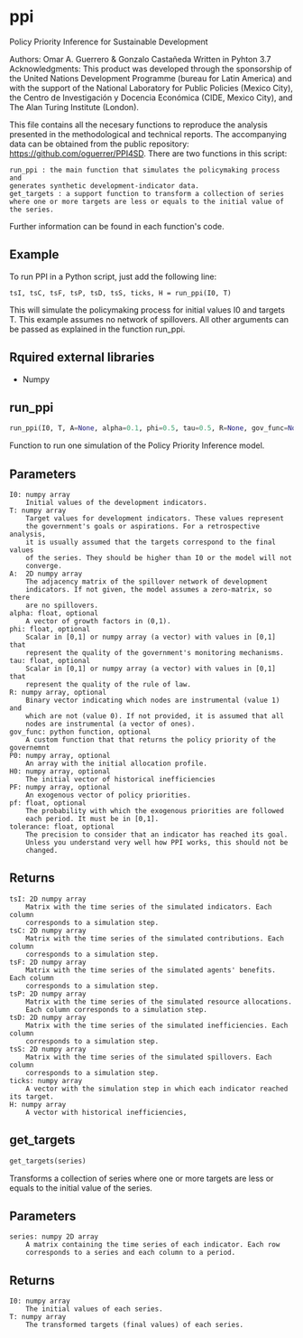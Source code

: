 # ppi
Policy Priority Inference for Sustainable Development

Authors: Omar A. Guerrero & Gonzalo Castañeda
Written in Pyhton 3.7
Acknowledgments: This product was developed through the sponsorship of the
    United Nations Development Programme (bureau for Latin America)
    and with the support of the National Laboratory for Public Policies (Mexico City),
    the Centro de Investigación y Docencia Económica (CIDE, Mexico City),
    and The Alan Turing Institute (London).

This file contains all the necesary functions to reproduce the analysis presented
in the methodological and technical reports. The accompanying data can be
obtained from the public repository: https://github.com/oguerrer/PPI4SD.
There are two functions in this script:

    run_ppi : the main function that simulates the policymaking process and
    generates synthetic development-indicator data.
    get_targets : a support function to transform a collection of series
    where one or more targets are less or equals to the initial value of the series.

Further information can be found in each function's code.


Example
-------
To run PPI in a Python script, just add the following line:

    tsI, tsC, tsF, tsP, tsD, tsS, ticks, H = run_ppi(I0, T)

This will simulate the policymaking process for initial values I0 and targets T.
This example assumes no network of spillovers. All other arguments can be
passed as explained in the function run_ppi.


Rquired external libraries
--------------------------
- Numpy



## run_ppi
```python
run_ppi(I0, T, A=None, alpha=0.1, phi=0.5, tau=0.5, R=None, gov_func=None, P0=None, H0=None, PF=None, pf=1, tolerance=0.001)
```
Function to run one simulation of the Policy Priority Inference model.

Parameters
----------
    I0: numpy array
        Initial values of the development indicators.
    T: numpy array
        Target values for development indicators. These values represent
        the government's goals or aspirations. For a retrospective analysis,
        it is usually assumed that the targets correspond to the final values
        of the series. They should be higher than I0 or the model will not
        converge.
    A:  2D numpy array
        The adjacency matrix of the spillover network of development
        indicators. If not given, the model assumes a zero-matrix, so there
        are no spillovers.
    alpha: float, optional
        A vector of growth factors in (0,1).
    phi: float, optional
        Scalar in [0,1] or numpy array (a vector) with values in [0,1] that
        represent the quality of the government's monitoring mechanisms.
    tau: float, optional
        Scalar in [0,1] or numpy array (a vector) with values in [0,1] that
        represent the quality of the rule of law.
    R: numpy array, optional
        Binary vector indicating which nodes are instrumental (value 1) and
        which are not (value 0). If not provided, it is assumed that all
        nodes are instrumental (a vector of ones).
    gov_func: python function, optional
        A custom function that that returns the policy priority of the governemnt
    P0: numpy array, optional
        An array with the initial allocation profile.
    H0: numpy array, optional
        The initial vector of historical inefficiencies
    PF: numpy array, optional
        An exogenous vector of policy priorities.
    pf: float, optional
        The probability with which the exogenous priorities are followed
        each period. It must be in [0,1].
    tolerance: float, optional
        The precision to consider that an indicator has reached its goal.
        Unless you understand very well how PPI works, this should not be
        changed.

Returns
-------
    tsI: 2D numpy array
        Matrix with the time series of the simulated indicators. Each column
        corresponds to a simulation step.
    tsC: 2D numpy array
        Matrix with the time series of the simulated contributions. Each column
        corresponds to a simulation step.
    tsF: 2D numpy array
        Matrix with the time series of the simulated agents' benefits. Each column
        corresponds to a simulation step.
    tsP: 2D numpy array
        Matrix with the time series of the simulated resource allocations.
        Each column corresponds to a simulation step.
    tsD: 2D numpy array
        Matrix with the time series of the simulated inefficiencies. Each column
        corresponds to a simulation step.
    tsS: 2D numpy array
        Matrix with the time series of the simulated spillovers. Each column
        corresponds to a simulation step.
    ticks: numpy array
        A vector with the simulation step in which each indicator reached its target.
    H: numpy array
        A vector with historical inefficiencies,

## get_targets
```python
get_targets(series)
```
Transforms a collection of series where one or more targets are less or
equals to the initial value of the series.

Parameters
----------
    series: numpy 2D array
        A matrix containing the time series of each indicator. Each row
        corresponds to a series and each column to a period.

Returns
-------
    I0: numpy array
        The initial values of each series.
    T: numpy array
        The transformed targets (final values) of each series.

